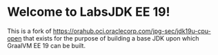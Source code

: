 # Welcome to LabsJDK EE 19!

This is a fork of https://orahub.oci.oraclecorp.com/jpg-sec/jdk19u-cpu-open that
exists for the purpose of building a base JDK upon which GraalVM EE 19 can be built.

